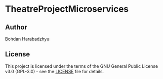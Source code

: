# TheatreProjectMicroservices


## Author

Bohdan Harabadzhyu

## License

This project is licensed under the terms of the GNU General Public License v3.0 (GPL-3.0) - see the [LICENSE](LICENSE) file for details.
